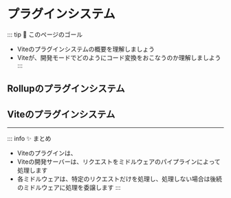 # プラグインシステム

::: tip 🎯 このページのゴール

- Viteのプラグインシステムの概要を理解しましょう
- Viteが、開発モードでどのようにコード変換をおこなうのか理解しましよう
  :::

## Rollupのプラグインシステム

## Viteのプラグインシステム

---

::: info ✨ まとめ

- Viteのプラグインは、
- Viteの開発サーバーは、リクエストをミドルウェアのパイプラインによって処理します
- 各ミドルウェアは、特定のリクエストだけを処理し、処理しない場合は後続のミドルウェアに処理を委譲します
  :::
